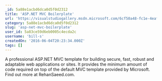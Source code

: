 ```yaml
---
_id: 5a88e1acbd6dca0d5f0d2312
title: 'ASP.NET MVC Boilerplate'
url: 'https://visualstudiogallery.msdn.microsoft.com/6cf50a48-fc1e-4eaf-9e82-0b2a6705ca7d'
category: 5a88e1acbd6dca0d5f0d2312
slug: 'asp-net-mvc-boilerplate'
user_id: 5a83ce59d6eb0005c4ecda2c
username: 'bill-s'
createdOn: '2016-06-04T20:23:34.000Z'
tags: []
---
```


A professional ASP.NET MVC template for building secure, fast, robust and adaptable web applications or sites. It provides the minimum amount of code required on top of the default MVC template provided by Microsoft. Find out more at RehanSaeed.com.

